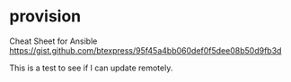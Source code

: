 # provision
Cheat Sheet for Ansible
https://gist.github.com/btexpress/95f45a4bb060def0f5dee08b50d9fb3d

This is a test to see if I can update remotely.
